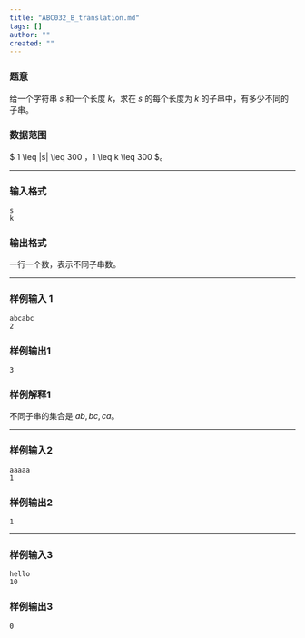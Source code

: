```yaml
---
title: "ABC032_B_translation.md"
tags: []
author: ""
created: ""
---
```


### 题意


给一个字符串 $s$ 和一个长度 $k$，求在 $s$ 的每个长度为 $k$ 的子串中，有多少不同的子串。


### 数据范围

$ 1 \leq |s| \leq 300 $，$1 \leq k \leq 300 $。

---

### 输入格式

```
s
k
```

### 输出格式

一行一个数，表示不同子串数。

---

### 样例输入 1


```
abcabc
2
```


### 样例输出1


```
3
```

### 样例解释1

不同子串的集合是 ${ab,bc,ca}$。

---

### 样例输入2

```
aaaaa
1
```


### 样例输出2


```
1
```

---

### 样例输入3

```
hello
10
```

### 样例输出3


```
0
```


